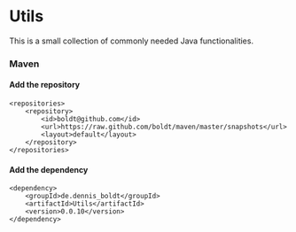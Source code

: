 # Utils

This is a small collection of commonly needed Java functionalities.

### Maven

#### Add the repository

```
<repositories>
	<repository>
		<id>boldt@github.com</id>
		<url>https://raw.github.com/boldt/maven/master/snapshots</url>
		<layout>default</layout>
	</repository>
</repositories>
```

#### Add the dependency

```
<dependency>
	<groupId>de.dennis_boldt</groupId>
	<artifactId>Utils</artifactId>
	<version>0.0.10</version>
</dependency>
```

